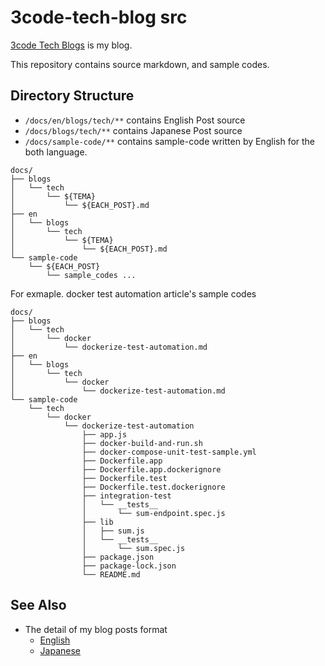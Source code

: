 # 3code-tech-blog src

[3code Tech Blogs](https://tech-blog.3code.dev) is my blog.

This repository contains source markdown, and sample codes.

## Directory Structure
* `/docs/en/blogs/tech/**` contains English Post source
* `/docs/blogs/tech/**` contains Japanese Post source
* `/docs/sample-code/**` contains sample-code written by English for the both language.

```
docs/
├── blogs
│   └── tech
│       └── ${TEMA}
│           └── ${EACH_POST}.md
├── en
│   └── blogs
│       └── tech
│           └── ${TEMA}
│               └── ${EACH_POST}.md
└── sample-code
    └── ${EACH_POST}
        └── sample_codes ...

```

For exmaple. docker test automation article's sample codes
```
docs/
├── blogs
│   └── tech
│       └── docker
│           └── dockerize-test-automation.md
├── en
│   └── blogs
│       └── tech
│           └── docker
│               └── dockerize-test-automation.md
└── sample-code
    └── tech
        └── docker
            └── dockerize-test-automation
                ├── app.js
                ├── docker-build-and-run.sh
                ├── docker-compose-unit-test-sample.yml
                ├── Dockerfile.app
                ├── Dockerfile.app.dockerignore
                ├── Dockerfile.test
                ├── Dockerfile.test.dockerignore
                ├── integration-test
                │   └── __tests__
                │       └── sum-endpoint.spec.js
                ├── lib
                │   ├── sum.js
                │   └── __tests__
                │       └── sum.spec.js
                ├── package.json
                ├── package-lock.json
                └── README.md

```

## See Also
* The detail of my blog posts format
  * [English](https://tech-blog.3code.dev/about/me.html#blog%20post%20format)
  * [Japanese](https://tech-blog.3code.dev/about/me.html#%E8%A8%98%E4%BA%8B%E3%81%AE%E3%83%95%E3%82%A9%E3%83%BC%E3%83%9E%E3%83%83%E3%83%88)
